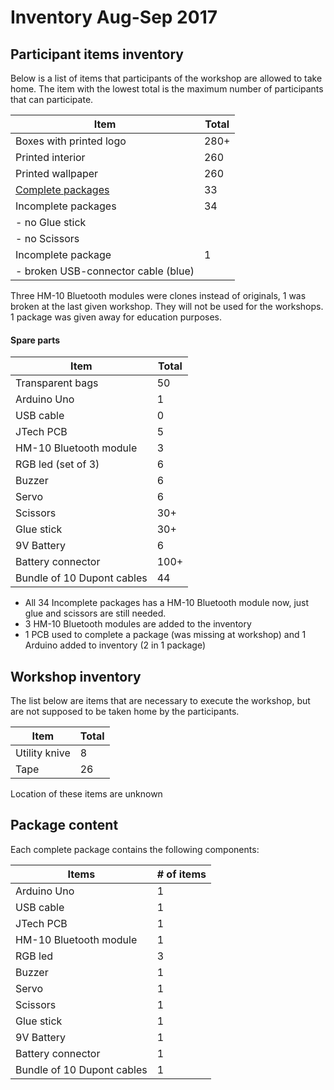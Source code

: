 # Inventory Aug-Sep 2017
## Participant items inventory
Below is a list of items that participants of the workshop are allowed to take home. The item with the lowest total is the maximum number of participants that can participate.

|Item                                   |Total|
|---------------------------------------|-----|
|Boxes with printed logo                |280+ |
|Printed interior                       |260  |
|Printed wallpaper                      |260  |
|[Complete packages](#package-content)  |33   |
|Incomplete packages                    |34   |
| - no Glue stick                       |     |
| - no Scissors                         |     |
|Incomplete package                     |1    |
| - broken USB-connector cable (blue)   |     |

Three HM-10 Bluetooth modules were clones instead of originals, 1 was broken at the last given workshop.
They will not be used for the workshops. 1 package was given away for education purposes.



#### Spare parts
|Item                       |Total|
|---------------------------|-----|
|Transparent bags           |50   |
|Arduino Uno                |1    |
|USB cable                  |0    |
|JTech PCB                  |5    |
|HM-10 Bluetooth module     |3    |
|RGB led (set of 3)         |6    |
|Buzzer                     |6    |
|Servo                      |6    |
|Scissors                   |30+  |
|Glue stick                 |30+  |
|9V Battery                 |6    |
|Battery connector          |100+ |
|Bundle of 10 Dupont cables |44   |

- All 34 Incomplete packages has a HM-10 Bluetooth module now, just glue and scissors are still needed.
- 3 HM-10 Bluetooth modules are added to the inventory
- 1 PCB used to complete a package (was missing at workshop) and 1 Arduino added to inventory (2 in 1 package)

## Workshop inventory
The list below are items that are necessary to execute the workshop, but are not supposed to be taken home by the participants.

|Item           |Total|
|---------------|-----|
|Utility knive  |8    | 
|Tape           |26   |

Location of these items are unknown

## Package content
Each complete package contains the following components:

|Items                      |# of items |
|---------------------------|-----------|
|Arduino Uno                |1          |
|USB cable                  |1          |
|JTech PCB                  |1          |
|HM-10 Bluetooth module     |1          |
|RGB led                    |3          |
|Buzzer                     |1          |
|Servo                      |1          |
|Scissors                   |1          |
|Glue stick                 |1          |
|9V Battery                 |1          |
|Battery connector          |1          |
|Bundle of 10 Dupont cables |1          |
